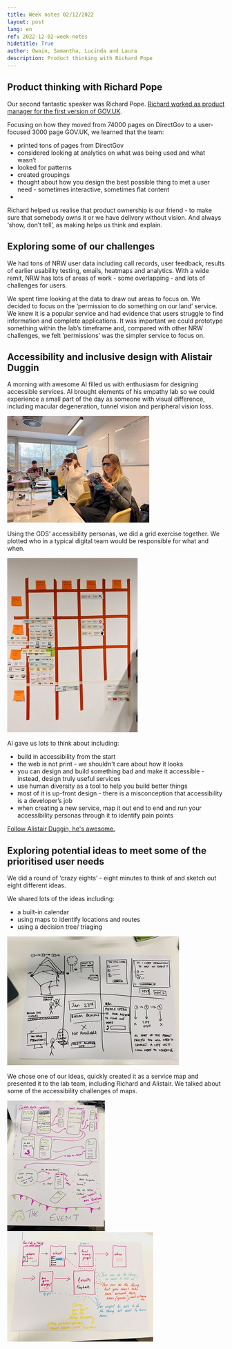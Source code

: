 ```yaml
---
title: Week notes 02/12/2022
layout: post
lang: en
ref: 2022-12-02-week-notes
hidetitle: True
author: Owain, Samantha, Lucinda and Laura
description: Product thinking with Richard Pope
---
```


## Product thinking with Richard Pope

Our second fantastic speaker was Richard Pope. [Richard worked as product manager for the first version of GOV.UK](https://richardpope.org/).

Focusing on how they moved from 74000 pages on DirectGov to a user-focused 3000 page GOV.UK, we learned that the team:

* printed tons of pages from DirectGov
* considered looking at analytics on what was being used and what wasn’t
* looked for patterns
* created groupings
* thought about how you design the best possible thing to met a user need - sometimes interactive, sometimes flat content
* 
Richard helped us realise that product ownership is our friend - to make sure that somebody owns it or we have delivery without vision. And always ‘show, don’t tell’, as making helps us think and explain.

## Exploring some of our challenges

We had tons of NRW user data including call records, user feedback, results of earlier usability testing, emails, heatmaps and analytics. With a wide remit, NRW has lots of areas of work - some overlapping - and lots of challenges for users.

We spent time looking at the data to draw out areas to focus on. We decided to focus on the ‘permission to do something on our land’ service. We knew it is a popular service and had evidence that users struggle to find information and complete applications. It was important we could prototype something within the lab’s timeframe and, compared with other NRW challenges, we felt ’permissions’ was the simpler service to focus on. 

## Accessibility and inclusive design with Alistair Duggin

A morning with awesome Al filled us with enthusiasm for designing accessible services. 
Al brought elements of his empathy lab so we could experience a small part of the day as someone with visual difference, including macular degeneration, tunnel vision and peripheral vision loss.

![alt text](https://github.com/nrw-digital/week-notes/blob/66d153f1849fb3ea9ca2a31fd430cdbb99ea88a6/images/empathy%20lab.jpg?raw=true)

Using the GDS’ accessibility personas, we did a grid exercise together. We plotted who in a typical digital team would be responsible for what and when.

![alt text](https://github.com/nrw-digital/week-notes/blob/631429d0288804f679474ac8074e294610ed5722/images/grid-exercise.jpg?raw=true)

Al gave us lots to think about including:

* build in accessibility from the start
* the web is not print - we shouldn't care about how it looks
* you can design and build something bad and make it accessible - instead, design truly useful services
* use human diversity as a tool to help you build better things
* most of it is up-front design - there is a misconception that accessibility is a developer’s job
* when creating a new service, map it out end to end and run your accessibility personas through it to identify pain points

[Follow Alistair Duggin, he's awesome.](https://twitter.com/dugboticus)

## Exploring potential ideas to meet some of the prioritised user needs

We did a round of ‘crazy eights’ - eight minutes to think of and sketch out eight different ideas.

We shared lots of the ideas including:

* a built-in calendar 
* using maps to identify locations and routes
* using a decision tree/ triaging

![alt text](https://github.com/nrw-lab/nrw-lab.github.io/blob/037139cd68730cb622450fc36430e5b8c3a016de/images/idea%20generation.jpg?raw=true)

We chose one of our ideas, quickly created it as a service map and presented it to the lab team, including Richard and Alistair. We talked about some of the accessibility challenges of maps.

![alt text](https://github.com/nrw-digital/week-notes/blob/c2ab5601c65bb0b3a94be0680841d64098f5eda3/images/user-flows.jpg?raw=true)
![alt text](https://github.com/nrw-digital/week-notes/blob/077bdab3741a99e888c81fab2378e813e0d3fba9/images/user-flows%202.jpg?raw=true)

